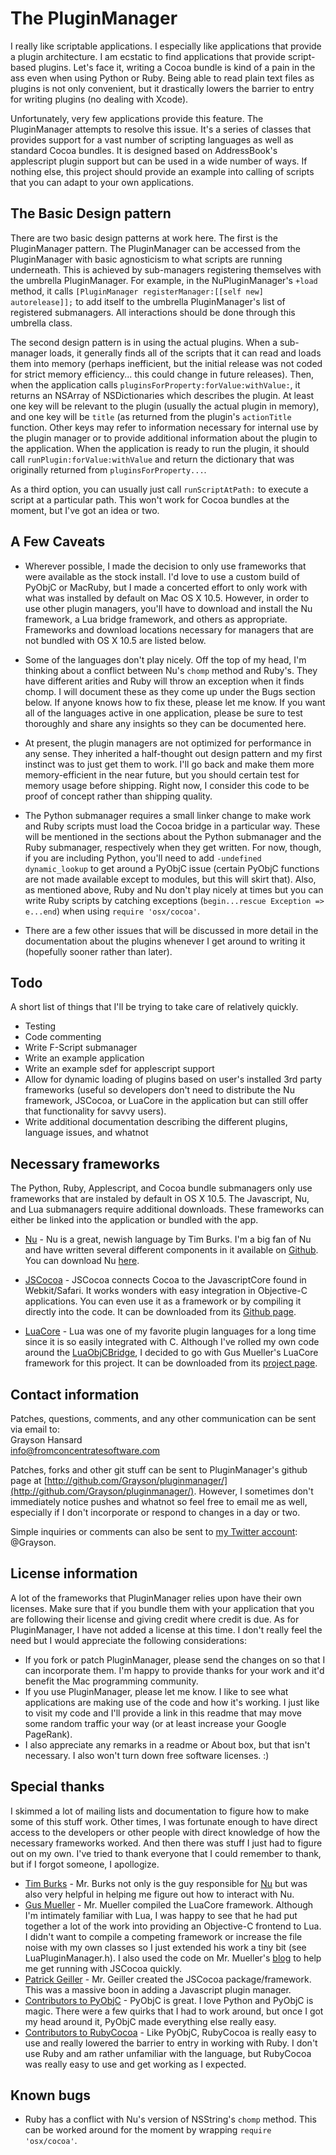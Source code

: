 # The PluginManager

I really like scriptable applications.  I especially like applications that provide a plugin architecture.  I am ecstatic to find applications that provide script-based plugins.  Let's face it, writing a Cocoa bundle is kind of a pain in the ass even when using Python or Ruby.  Being able to read plain text files as plugins is not only convenient, but it drastically lowers the barrier to entry for writing plugins (no dealing with Xcode).

Unfortunately, very few applications provide this feature.  The PluginManager attempts to resolve this issue.  It's a series of classes that provides support for a vast number of scripting languages as well as standard Cocoa bundles.  It is designed based on AddressBook's applescript plugin support but can be used in a wide number of ways.  If nothing else, this project should provide an example into calling of scripts that you can adapt to your own applications.

## The Basic Design pattern

There are two basic design patterns at work here.  The first is the PluginManager pattern.  The PluginManager can be accessed from the PluginManager with basic agnosticism to what scripts are running underneath.  This is achieved by sub-managers registering themselves with the umbrella PluginManager.  For example, in the NuPluginManager's `+load` method, it calls `[PluginManager registerManager:[[self new] autorelease]];` to add itself to the umbrella PluginManager's list of registered submanagers.  All interactions should be done through this umbrella class.

The second design pattern is in using the actual plugins.  When a sub-manager loads, it generally finds all of the scripts that it can read and loads them into memory (perhaps inefficient, but the initial release was not coded for strict memory efficiency... this could change in future releases).  Then, when the application calls `pluginsForProperty:forValue:withValue:`, it returns an NSArray of NSDictionaries which describes the plugin.  At least one key will be relevant to the plugin (usually the actual plugin in memory), and one key will be `title` (as returned from the plugin's `actionTitle` function.  Other keys may refer to information necessary for internal use by the plugin manager or to provide additional information about the plugin to the application.  When the application is ready to run the plugin, it should call `runPlugin:forValue:withValue` and return the dictionary that was originally returned from `pluginsForProperty...`.

As a third option, you can usually just call `runScriptAtPath:` to execute a script at a particular path.  This won't work for Cocoa bundles at the moment, but I've got an idea or two.

## A Few Caveats

* Wherever possible, I made the decision to only use frameworks that were available as the stock install.  I'd love to use a custom build of PyObjC or MacRuby, but I made a concerted effort to only work with what was installed by default on Mac OS X 10.5.  However, in order to use other plugin managers, you'll have to download and install the Nu framework, a Lua bridge framework, and others as appropriate.  Frameworks and download locations necessary for managers that are not bundled with OS X 10.5 are listed below.

* Some of the languages don't play nicely.  Off the top of my head, I'm thinking about a conflict between Nu's `chomp` method and Ruby's.  They have different arities and Ruby will throw an exception when it finds chomp.  I will document these as they come up under the Bugs section below.  If anyone knows how to fix these, please let me know.  If you want all of the languages active in one application, please be sure to test thoroughly and share any insights so they can be documented here.

* At present, the plugin managers are not optimized for performance in any sense.  They inherited a half-thought out design pattern and my first instinct was to just get them to work.  I'll go back and make them more memory-efficient in the near future, but you should certain test for memory usage before shipping.  Right now, I consider this code to be proof of concept rather than shipping quality.

* The Python submanager requires a small linker change to make work and Ruby scripts must load the Cocoa bridge in a particular way.  These will be mentioned in the sections about the Python submanager and the Ruby submanager, respectively when they get written.  For now, though, if you are including Python, you'll need to add `-undefined dynamic_lookup` to get around a PyObjC issue (certain PyObjC functions are not made available except to modules, but this will skirt that).  Also, as mentioned above, Ruby and Nu don't play nicely at times but you can write Ruby scripts by catching exceptions (`begin...rescue Exception => e...end`) when using `require 'osx/cocoa'`.

* There are a few other issues that will be discussed in more detail in the documentation about the plugins whenever I get around to writing it (hopefully sooner rather than later).

## Todo

A short list of things that I'll be trying to take care of relatively quickly.

* Testing
* Code commenting
* Write F-Script submanager
* Write an example application
* Write an example sdef for applescript support
* Allow for dynamic loading of plugins based on user's installed 3rd party frameworks (useful so developers don't need to distribute the Nu framework, JSCocoa, or LuaCore in the application but can still offer that functionality for savvy users).
* Write additional documentation describing the different plugins, language issues, and whatnot

## Necessary frameworks

The Python, Ruby, Applescript, and Cocoa bundle submanagers only use frameworks that are instaled by default in OS X 10.5.  The Javascript, Nu, and Lua submanagers require additional downloads.  These frameworks can either be linked into the application or bundled with the app.

* [Nu](http://programming.nu/) - Nu is a great, newish language by Tim Burks.  I'm a big fan of Nu and have written several different components in it available on [Github](http://github.com/Grayson).  You can download Nu [here](http://programming.nu/downloads).

* [JSCocoa](http://inexdo.com/JSCocoa) - JSCocoa connects Cocoa to the JavascriptCore found in Webkit/Safari.  It works wonders with easy integration in Objective-C applications.  You can even use it as a framework or by compiling it directly into the code.  It can be downloaded from its [Github page](http://github.com/parmanoir/jscocoa/tree/master).

* [LuaCore](http://gusmueller.com/lua/) - Lua was one of my favorite plugin languages for a long time since it is so easily integrated with C.  Although I've rolled my own code around the [LuaObjCBridge](http://luaforge.net/projects/luaobjcbridge/), I decided to go with Gus Mueller's LuaCore framework for this project.  It can be downloaded from its [project page](http://gusmueller.com/lua/).

## Contact information

Patches, questions, comments, and any other communication can be sent via email to:  
Grayson Hansard  
[info@fromconcentratesoftware.com](mailto:info@fromconcentratesoftware)

Patches, forks and other git stuff can be sent to PluginManager's github page at [http://github.com/Grayson/pluginmanager/](http://github.com/Grayson/pluginmanager/).  However, I sometimes don't immediately notice pushes and whatnot so feel free to email me as well, especially if I don't incorporate or respond to changes in a day or two.

Simple inquiries or comments can also be sent to [my Twitter account](http://twitter.com/Grayson): @Grayson.

## License information

A lot of the frameworks that PluginManager relies upon have their own licenses.  Make sure that if you bundle them with your application that you are following their license and giving credit where credit is due.  As for PluginManager, I have not added a license at this time.  I don't really feel the need but I would appreciate the following considerations:

* If you fork or patch PluginManager, please send the changes on so that I can incorporate them.  I'm happy to provide thanks for your work and it'd benefit the Mac programming community.
* If you use PluginManager, please let me know.  I like to see what applications are making use of the code and how it's working.  I just like to visit my code and I'll provide a link in this readme that may move some random traffic your way (or at least increase your Google PageRank).
* I also appreciate any remarks in a readme or About box, but that isn't necessary.  I also won't turn down free software licenses. :)

## Special thanks

I skimmed a lot of mailing lists and documentation to figure how to make some of this stuff work.  Other times, I was fortunate enough to have direct access to the developers or other people with direct knowledge of how the necessary frameworks worked.  And then there was stuff I just had to figure out on my own.  I've tried to thank everyone that I could remember to thank, but if I forgot someone, I apollogize.

* [Tim Burks](http://blog.neontology.com/) - Mr. Burks not only is the guy responsible for [Nu](http://programming.nu) but was also very helpful in helping me figure out how to interact with Nu.
* [Gus Mueller](http://gusmueller.com) - Mr. Mueller compiled the LuaCore framework.  Although I'm intimately familiar with Lua, I was happy to see that he had put together a lot of the work into providing an Objective-C frontend to Lua.  I didn't want to compile a competing framework or increase the file noise with my own classes so I just extended his work a tiny bit (see LuaPluginManager.h).  I also used the code on Mr. Mueller's [blog](http://gusmueller.com/blog/archives/2009/01/jscocoa_and_acorn_plugins_in_javascript.html) to help me get running with JSCocoa quickly.
* [Patrick Geiller](http://parmanoir.com/) - Mr. Geiller created the JSCocoa package/framework.  This was a massive boon in adding a Javascript plugin manager.
* [Contributors to PyObjC](http://pyobjc.sourceforge.net/) - PyObjC is great.  I love Python and PyObjC is magic.  There were a few quirks that I had to work around, but once I got my head around it, PyObjC made everything else really easy.
* [Contributors to RubyCocoa](http://rubycocoa.sourceforge.net/HomePage) - Like PyObjC, RubyCocoa is really easy to use and really lowered the barrier to entry in working with Ruby.  I don't use Ruby and am rather unfamiliar with the language, but RubyCocoa was really easy to use and get working as I expected.

## Known bugs

* Ruby has a conflict with Nu's version of NSString's `chomp` method.  This can be worked around for the moment by wrapping `require 'osx/cocoa'`.